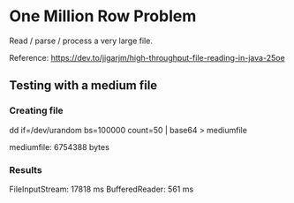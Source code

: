 # One Million Row Problem

Read / parse / process a very large file.

Reference: https://dev.to/jigarjm/high-throughput-file-reading-in-java-25oe

## Testing with a medium file

### Creating file

dd if=/dev/urandom bs=100000 count=50 | base64 > mediumfile

mediumfile: 6754388 bytes

### Results

FileInputStream: 17818 ms
BufferedReader: 561 ms

